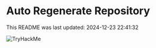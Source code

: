 # Auto Regenerate Repository

This README was last updated: 2024-12-23 22:41:32

 ![TryHackMe](https://tryhackme.com/badge/533634)